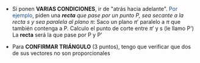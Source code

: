 
- Si ponen **VARIAS CONDICIONES**, ir de "atrás hacia adelante". <font color="#1f497d">Por ejemplo</font>, piden una ***recta** que pase por un punto P, sea secante a la recta s y sea paralela al plano $\pi$*:
		Saco un plano $\pi '$  paralelo a $\pi$ que también contenga a P.
		Calculo el punto de corte entre $\pi '$ y s (le llamo P')
		La **recta** será la que pase por P y P'

- Para **CONFIRMAR TRIÁNGULO** (3 puntos), tengo que verificar que dos de sus vectores no son proporcionales 